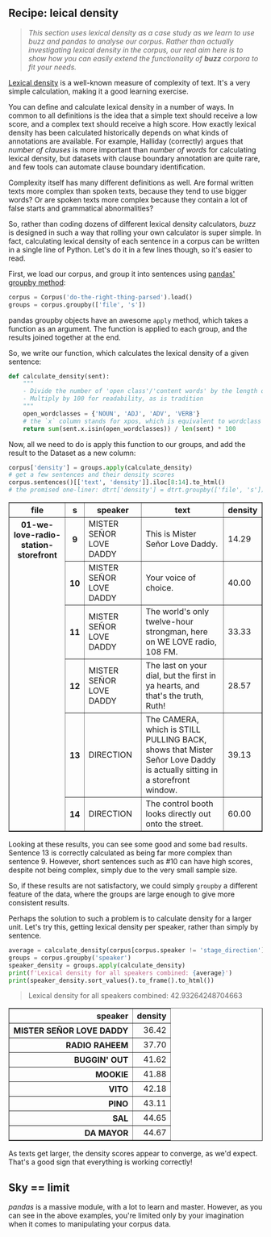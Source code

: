 ## Recipe: leical density

> *This section uses lexical density as a case study as we learn to use buzz and pandas to analyse our corpus. Rather than actually investigating lexical density in the corpus, our real aim here is to show how you can easily extend the functionality of **buzz** corpora to fit your needs.*

[Lexical density](https://en.wikipedia.org/wiki/Lexical_density) is a well-known measure of complexity of text. It's a very simple calculation, making it a good learning exercise.

You can define and calculate lexical density in a number of ways. In common to all definitions is the idea that a simple text should receive a low score, and a complex text should receive a high score. How exactly lexical density has been calculated historically depends on what kinds of annotations are available. For example, Halliday (correctly) argues that *number of clauses* is more important than *number of words* for calculating lexical density, but datasets with clause boundary annotation are quite rare, and few tools can automate clause boundary identification.

Complexity itself has many different definitions as well. Are formal written texts more complex than spoken texts, because they tend to use bigger words? Or are spoken texts more complex because they contain a lot of false starts and grammatical abnormalities?

So, rather than coding dozens of different lexical density calculators, *buzz* is designed in such a way that rolling your own calculator is super simple. In fact, calculating lexical density of each sentence in a corpus can be written in a single line of Python. Let's do it in a few lines though, so it's easier to read.

First, we load our corpus, and group it into sentences using [pandas' groupby method](
https://pandas.pydata.org/pandas-docs/stable/reference/api/pandas.DataFrame.groupby.html):

```python
corpus = Corpus('do-the-right-thing-parsed').load()
groups = corpus.groupby(['file', 's'])
```

pandas groupby objects have an awesome `apply` method, which takes a function as an argument. The function is applied to each group, and the results joined together at the end.

So, we write our function, which calculates the lexical density of a given sentence:


```python
def calculate_density(sent):
    """
    - Divide the number of 'open class'/'content words' by the length of the sentence
    - Multiply by 100 for readability, as is tradition
    """
    open_wordclasses = {'NOUN', 'ADJ', 'ADV', 'VERB'}
    # the `x` column stands for xpos, which is equivalent to wordclass
    return sum(sent.x.isin(open_wordclasses)) / len(sent) * 100
```

Now, all we need to do is apply this function to our groups, and add the result to the Dataset as 
a new column:

```python
corpus['density'] = groups.apply(calculate_density)
# get a few sentences and their density scores
corpus.sentences()[['text', 'density']].iloc[8:14].to_html()
# the promised one-liner: dtrt['density'] = dtrt.groupby(['file', 's']).apply(lambda sent: sum(sent.x.isin({'NOUN', 'ADJ', 'ADV', 'VERB'})) / len(sent))
```

<table border="1" class="dataframe">
  <thead>
    <tr>
      <th>file</th>
      <th>s</th>
      <th>speaker</th>
      <th>text</th>
      <th>density</th>
    </tr>
  </thead>
  <tbody>
    <tr>
      <th rowspan="6" valign="top">01-we-love-radio-station-storefront</th>
      <th>9</th>
      <td>MISTER SEÑOR LOVE DADDY</td>
      <td>This is Mister Señor Love Daddy.</td>
      <td>14.29</td>
    </tr>
    <tr>
      <th>10</th>
      <td>MISTER SEÑOR LOVE DADDY</td>
      <td>Your voice of choice.</td>
      <td>40.00</td>
    </tr>
    <tr>
      <th>11</th>
      <td>MISTER SEÑOR LOVE DADDY</td>
      <td>The world's only twelve-hour strongman, here on WE LOVE radio, 108 FM.</td>
      <td>33.33</td>
    </tr>
    <tr>
      <th>12</th>
      <td>MISTER SEÑOR LOVE DADDY</td>
      <td>The last on your dial, but the first in ya hearts, and that's the truth, Ruth!</td>
      <td>28.57</td>
    </tr>
    <tr>
      <th>13</th>
      <td>DIRECTION</td>
      <td>The CAMERA, which is STILL PULLING BACK, shows that Mister Señor Love Daddy is actually sitting in a storefront window.</td>
      <td>39.13</td>
    </tr>
    <tr>
      <th>14</th>
      <td>DIRECTION</td>
      <td>The control booth looks directly out onto the street.</td>
      <td>60.00</td>
    </tr>
  </tbody>
</table>

Looking at these results, you can see some good and some bad results. Sentence 13 is correctly calculated as being far more complex than sentence 9. However, short sentences such as #10 can have high scores, despite not being complex, simply due to the very small sample size.

So, if these results are not satisfactory, we could simply `groupby` a different feature of the data, where the groups are large enough to give more consistent results.

Perhaps the solution to such a problem is to calculate density for a larger unit. Let's try this, getting lexical density per speaker, rather than simply by sentence.

```python
average = calculate_density(corpus[corpus.speaker != 'stage_direction'])
groups = corpus.groupby('speaker')
speaker_density = groups.apply(calculate_density)
print(f'Lexical density for all speakers combined: {average}')
print(speaker_density.sort_values().to_frame().to_html())
```

> Lexical density for all speakers combined: 42.93264248704663

<table border="1" class="dataframe">
  <thead>
    <tr style="text-align: right;">
      <th style="text-align: right;">speaker</th>
      <th style="text-align: right;">density</th>
    </tr>
  </thead>
  <tbody>
    <tr>
      <th style="text-align: right;">MISTER SEÑOR LOVE DADDY</th>
      <td style="text-align: right;">36.42</td>
    </tr>
    <tr>
      <th style="text-align: right;">RADIO RAHEEM</th>
      <td style="text-align: right;">37.70</td>
    </tr>
    <tr>
      <th style="text-align: right;">BUGGIN' OUT</th>
      <td style="text-align: right;">41.62</td>
    </tr>
    <tr>
      <th style="text-align: right;">MOOKIE</th>
      <td style="text-align: right;">41.88</td>
    </tr>
    <tr>
      <th style="text-align: right;">VITO</th>
      <td style="text-align: right;">42.18</td>
    </tr>
    <tr>
      <th style="text-align: right;">PINO</th>
      <td style="text-align: right;">43.11</td>
    </tr>
    <tr>
      <th style="text-align: right;">SAL</th>
      <td style="text-align: right;">44.65</td>
    </tr>
    <tr>
      <th style="text-align: right;">DA MAYOR</th>
      <td style="text-align: right;">44.67</td>
    </tr>
  </tbody>
</table>

As texts get larger, the density scores appear to converge, as we'd expect. That's a good sign that everything is working correctly!

## Sky == limit

*pandas* is a massive module, with a lot to learn and master. However, as you can see in the above examples, you're limited only by your imagination when it comes to manipulating your corpus data.